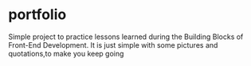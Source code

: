 # portfolio
Simple project to practice lessons learned during the Building Blocks of Front-End Development.
It is just simple with some pictures and quotations,to make you keep going